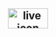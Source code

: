 ## <div align="center" ><a href="http://serwer281383.lh.pl/autoinstalator/serwer281383.lh.pl/wordpress70159/" target="_blank" rel="noreferrer"> <img src="./src/assets/img/live-icon.png" alt="live icon" width="80" height="40"/> </a>  </div>
